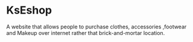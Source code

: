 # KsEshop
A website that allows people to purchase clothes, accessories ,footwear and Makeup over internet rather that brick-and-mortar location.
